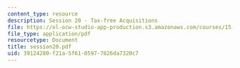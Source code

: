 ```yaml
---
content_type: resource
description: Session 20 - Tax-free Acquisitions
file: https://ol-ocw-studio-app-production.s3.amazonaws.com/courses/15-518-taxes-and-business-strategy-fall-2002/39124280f21a5f6105977826da7320c7_session20.pdf
file_type: application/pdf
resourcetype: Document
title: session20.pdf
uid: 39124280-f21a-5f61-0597-7826da7320c7
---
```

